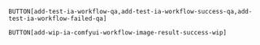 `BUTTON[add-test-ia-workflow-qa,add-test-ia-workflow-success-qa,add-test-ia-workflow-failed-qa]`

`BUTTON[add-wip-ia-comfyui-workflow-image-result-success-wip]`